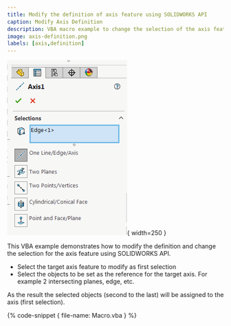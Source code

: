```yaml
---
title: Modify the definition of axis feature using SOLIDWORKS API
caption: Modify Axis Definition
description: VBA macro example to change the selection of the axis feature using SOLIDWORKS API
image: axis-definition.png
labels: [axis,definition]
---
```

![Axis property manager page](axis-definition.png){ width=250 }

This VBA example demonstrates how to modify the definition and change the selection for the axis feature using SOLIDWORKS API.

* Select the target axis feature to modify as first selection
* Select the objects to be set as the reference for the target axis. For example 2 intersecting planes, edge, etc.

As the result the selected objects (second to the last) will be assigned to the axis (first selection).

{% code-snippet { file-name: Macro.vba } %}
